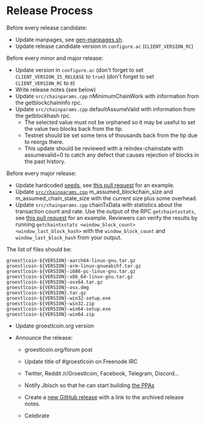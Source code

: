 Release Process
====================

Before every release candidate:

* Update manpages, see [gen-manpages.sh](https://github.com/bitcoin/bitcoin/blob/master/contrib/devtools/README.md#gen-manpagessh).
* Update release candidate version in `configure.ac` (`CLIENT_VERSION_RC`)

Before every minor and major release:

* Update version in `configure.ac` (don't forget to set `CLIENT_VERSION_IS_RELEASE` to `true`) (don't forget to set `CLIENT_VERSION_RC` to `0`)
* Write release notes (see below)
* Update `src/chainparams.cpp` nMinimumChainWork with information from the getblockchaininfo rpc.
* Update `src/chainparams.cpp` defaultAssumeValid with information from the getblockhash rpc.
  - The selected value must not be orphaned so it may be useful to set the value two blocks back from the tip.
  - Testnet should be set some tens of thousands back from the tip due to reorgs there.
  - This update should be reviewed with a reindex-chainstate with assumevalid=0 to catch any defect
     that causes rejection of blocks in the past history.

Before every major release:

* Update hardcoded [seeds](/contrib/seeds/README.md), see [this pull request](https://github.com/bitcoin/bitcoin/pull/7415) for an example.
* Update [`src/chainparams.cpp`](/src/chainparams.cpp) m_assumed_blockchain_size and m_assumed_chain_state_size with the current size plus some overhead.
* Update `src/chainparams.cpp` chainTxData with statistics about the transaction count and rate. Use the output of the RPC `getchaintxstats`, see
  [this pull request](https://github.com/bitcoin/bitcoin/pull/12270) for an example. Reviewers can verify the results by running `getchaintxstats <window_block_count> <window_last_block_hash>` with the `window_block_count` and `window_last_block_hash` from your output.

The list of files should be:
```
groestlcoin-${VERSION}-aarch64-linux-gnu.tar.gz
groestlcoin-${VERSION}-arm-linux-gnueabihf.tar.gz
groestlcoin-${VERSION}-i686-pc-linux-gnu.tar.gz
groestlcoin-${VERSION}-x86_64-linux-gnu.tar.gz
groestlcoin-${VERSION}-osx64.tar.gz
groestlcoin-${VERSION}-osx.dmg
groestlcoin-${VERSION}.tar.gz
groestlcoin-${VERSION}-win32-setup.exe
groestlcoin-${VERSION}-win32.zip
groestlcoin-${VERSION}-win64-setup.exe
groestlcoin-${VERSION}-win64.zip
```

- Update groestlcoin.org version
- Announce the release:

  - groestlcoin.org/forum post

  - Update title of #groestlcoin on Freenode IRC

  - Twitter, Reddit /r/Groestlcoin, Facebook, Telegram, Discord...

  - Notify Jbisch so that he can start building [the PPAs](https://launchpad.net/~groestlcoin/+archive/ubuntu/groestlcoin)

  - Create a [new GitHub release](https://github.com/groestlcoin/groestlcoin/releases/new) with a link to the archived release notes.

  - Celebrate

